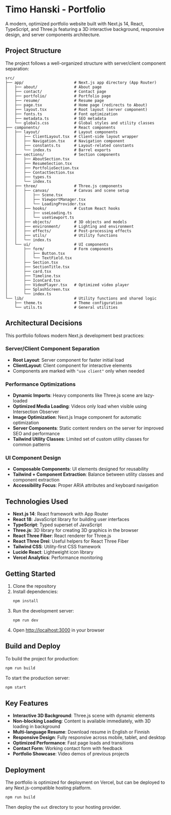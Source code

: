 # Timo Hanski - Portfolio

A modern, optimized portfolio website built with Next.js 14, React, TypeScript, and Three.js featuring a 3D interactive background, responsive design, and server components architecture.

## Project Structure

The project follows a well-organized structure with server/client component separation:

```
src/
├── app/                      # Next.js app directory (App Router)
│   ├── about/                # About page
│   ├── contact/              # Contact page  
│   ├── portfolio/            # Portfolio page
│   ├── resume/               # Resume page
│   ├── page.tsx              # Home page (redirects to About)
│   ├── layout.tsx            # Root layout (server component)
│   ├── fonts.ts              # Font optimization
│   ├── metadata.ts           # SEO metadata
│   └── globals.css           # Global styles and utility classes
├── components/               # React components
│   ├── layout/               # Layout components
│   │   ├── ClientLayout.tsx  # Client-side layout wrapper
│   │   ├── Navigation.tsx    # Navigation component
│   │   ├── constants.ts      # Layout-related constants
│   │   └── index.ts          # Barrel exports
│   ├── sections/             # Section components
│   │   ├── AboutSection.tsx
│   │   ├── ResumeSection.tsx
│   │   ├── PortfolioSection.tsx
│   │   ├── ContactSection.tsx
│   │   ├── types.ts
│   │   └── index.ts
│   ├── three/                # Three.js components
│   │   ├── canvas/           # Canvas and scene setup
│   │   │   ├── Scene.tsx
│   │   │   ├── ViewportManager.tsx
│   │   │   └── LoadingProvider.tsx
│   │   ├── hooks/            # Custom React hooks
│   │   │   ├── useLoading.ts
│   │   │   └── useViewport.ts
│   │   ├── objects/          # 3D objects and models
│   │   ├── environment/      # Lighting and environment
│   │   ├── effects/          # Post-processing effects
│   │   ├── utils/            # Utility functions
│   │   └── index.ts
│   └── ui/                   # UI components
│       ├── form/             # Form components
│       │   ├── Button.tsx
│       │   └── TextField.tsx
│       ├── Section.tsx
│       ├── SectionTitle.tsx
│       ├── card.tsx
│       ├── Timeline.tsx
│       ├── IconCard.tsx
│       ├── VideoPlayer.tsx   # Optimized video player
│       ├── SplashScreen.tsx
│       └── index.ts
└── lib/                      # Utility functions and shared logic
    ├── theme.ts              # Theme configuration
    └── utils.ts              # General utilities
```

## Architectural Decisions

This portfolio follows modern Next.js development best practices:

### Server/Client Component Separation
- **Root Layout**: Server component for faster initial load
- **ClientLayout**: Client component for interactive elements
- Components are marked with `"use client"` only when needed

### Performance Optimizations
- **Dynamic Imports**: Heavy components like Three.js scene are lazy-loaded
- **Optimized Media Loading**: Videos only load when visible using Intersection Observer
- **Image Optimization**: Next.js Image component for automatic optimization
- **Server Components**: Static content renders on the server for improved SEO and performance
- **Tailwind Utility Classes**: Limited set of custom utility classes for common patterns

### UI Component Design
- **Composable Components**: UI elements designed for reusability
- **Tailwind + Component Extraction**: Balance between utility classes and component extraction
- **Accessibility Focus**: Proper ARIA attributes and keyboard navigation

## Technologies Used

- **Next.js 14**: React framework with App Router
- **React 18**: JavaScript library for building user interfaces
- **TypeScript**: Typed superset of JavaScript
- **Three.js**: 3D library for creating 3D graphics in the browser
- **React Three Fiber**: React renderer for Three.js
- **React Three Drei**: Useful helpers for React Three Fiber
- **Tailwind CSS**: Utility-first CSS framework
- **Lucide React**: Lightweight icon library
- **Vercel Analytics**: Performance monitoring

## Getting Started

1. Clone the repository
2. Install dependencies:
   ```bash
   npm install
   ```
3. Run the development server:
   ```bash
   npm run dev
   ```
4. Open [http://localhost:3000](http://localhost:3000) in your browser

## Build and Deploy

To build the project for production:

```bash
npm run build
```

To start the production server:

```bash
npm start
```

## Key Features

- **Interactive 3D Background**: Three.js scene with dynamic elements
- **Non-blocking Loading**: Content is available immediately, with 3D loading in background
- **Multi-language Resume**: Download resume in English or Finnish
- **Responsive Design**: Fully responsive across mobile, tablet, and desktop
- **Optimized Performance**: Fast page loads and transitions
- **Contact Form**: Working contact form with feedback
- **Portfolio Showcase**: Video demos of previous projects

## Deployment

The portfolio is optimized for deployment on Vercel, but can be deployed to any Next.js-compatible hosting platform.

```bash
npm run build
```

Then deploy the `out` directory to your hosting provider.
